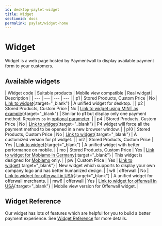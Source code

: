 ```yaml
---
id: desktop-paylet-widget
title: Widget
sectionid: docs
permalink: paylet/widget-home
---
```


# Widget

Widget is a web page hosted by Paymentwall to display available payment form to your customers.

## Available widgets

| Widget code | Suitable products | Mobile view compatible | Real widget| Description | 
| --- | --- | --- | --- |
| p1 | Stored Products, Custom Price | No | [Link to widget](https://api.paymentwall.com/api/subscription/?key=cd36b8635c7296dad972a239142c4b84&uid=testuser&widget=p1_1&amount=5&currencyCode=USD&ag_name=Gold+Membership&ag_type=fixed&ag_external_id=pw_t_2017051900001&sign_version=2&sign=afe2fbe4e445ae703259bdb3f0c909f0){:target="_blank"} | A unified widget for desktop. |
| p2 | Stored Products, Custom Price | No | [Link to widget using MINT as example](https://api.paymentwall.com/api/subscription/?key=cd36b8635c7296dad972a239142c4b84&uid=testuser&widget=p2_1&amount=5&currencyCode=USD&ag_name=Gold+Membership&ag_type=fixed&ag_external_id=pw_t_2017051900001&ps=epinpaymentsystem&sign_version=2&sign=f3643252dba6ed194459eea277ed85ba){:target="_blank"} | Similar to p1 but display only one payment method. Requires ```ps``` in [optional parameter](/apis#section-paylet-optional-parameter). |
| p4 | Stored Products, Custom Price | No | [Link to widget](https://api.paymentwall.com/api/subscription/?key=cd36b8635c7296dad972a239142c4b84&uid=testuser&widget=p4_1&amount=5&currencyCode=USD&ag_name=Gold+Membership&ag_type=fixed&ag_external_id=pw_t_2017051900001&sign_version=2&sign=fc715389c5e7b062dbf9eab8e937e98b){:target="_blank"} | P4 widget will force all the payment method to be opened in a new browser window. |
| p10 | Stored Products, Custom Price | No | [Link to widget](https://api.paymentwall.com/api/subscription/?key=cd36b8635c7296dad972a239142c4b84&uid=testuser&widget=p10_1&amount=5&currencyCode=USD&ag_name=Gold+Membership&ag_type=fixed&ag_external_id=pw_t_2017051900001&sign_version=2&sign=9a9ef4412a67bf93ce6d6c3f8d7adfde){:target="_blank"} | A customized version for p1 widget. |
| m2 | Stored Products, Custom Price | Yes | [Link to widget](https://api.paymentwall.com/api/subscription/?key=cd36b8635c7296dad972a239142c4b84&uid=testuser&widget=m2_1&amount=5&currencyCode=USD&ag_name=Gold+Membership&ag_type=fixed&ag_external_id=pw_t_2017051900001&sign_version=2&sign=fa282a71d06752af78b0de3724f80f41){:target="_blank"} | A unified widget with better performance on mobile. |
| mo | Stored Products, Custom Price | Yes | [Link to widget for Mobiamo in Germany](https://api.paymentwall.com/api/ps/?key=7f37fa10dcc9ce39ea133ba24b76e748&uid=testuser&widget=mo1_1&vc=Coins&country_code=DE&sign_version=2&sign=ed3a0a3aecdf33628427f7ea5596672f){:target="_blank"} |  This widget is designed for [Mobiamo](/direct/mobiamo-home) only. |
| pw | Custom Price | Yes | [Link to widget](https://api.paymentwall.com/api/subscription/?key=cd36b8635c7296dad972a239142c4b84&uid=user40012&widget=pw_1&amount=0.99&currencyCode=USD&ag_name=Gold+Membership&ag_type=fixed&ag_external_id=pw_t_2017051900001&sign_version=2&sign=0802bcbf5754b056458d4036fca74d24){:target="_blank"} | New widget which supports to display your own company logo and has better humanized design. |
| w6 | offerwall | No | [Link to widget for offerwall in USA](https://api.paymentwall.com/api/?key=7f37fa10dcc9ce39ea133ba24b76e748&uid=paymentwall&widget=w6&vc=Coins&country_code=US&sign_version=2&sign=24dcd7346bae3d78dd75c7b5c44adae3){:target="_blank"} | A unified widget for offerwall merchants. |
| mw6 | offerwall | Yes | [Link to widget for offerwall in USA](https://api.paymentwall.com/api/?key=7f37fa10dcc9ce39ea133ba24b76e748&uid=paymentwall&widget=mw6&vc=Coins&country_code=US&sign_version=2&sign=abfd58e6e3db8377ff11de3cf5dca13b){:target="_blank"} | Mobile view version for Offerwall widget. |

## Widget Reference

Our widget has lots of features which are helpful for you to build a better payment experience. See [Widget Reference](/paylet/widget/reference) for more details.

